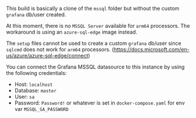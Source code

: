 This build is basically a clone of the `mssql` folder but without the custom `grafana` db/user created.

At this moment, there is no `MSSQL Server` available for `arm64` processors. The workaround is using an `azure-sql-edge` image instead.

The `setup` files cannot be used to create a custom `grafana` db/user since `sqlcmd` does not work for `arm64` processors.
(https://docs.microsoft.com/en-us/azure/azure-sql-edge/connect)

You can connect the Grafana MSSQL datasource to this instance by using the following credentials:
  * Host: `localhost`
  * Database: `master`
  * User: `sa`
  * Password: `Password!` or whatever is set in `docker-compose.yaml` for env var `MSSQL_SA_PASSWORD`